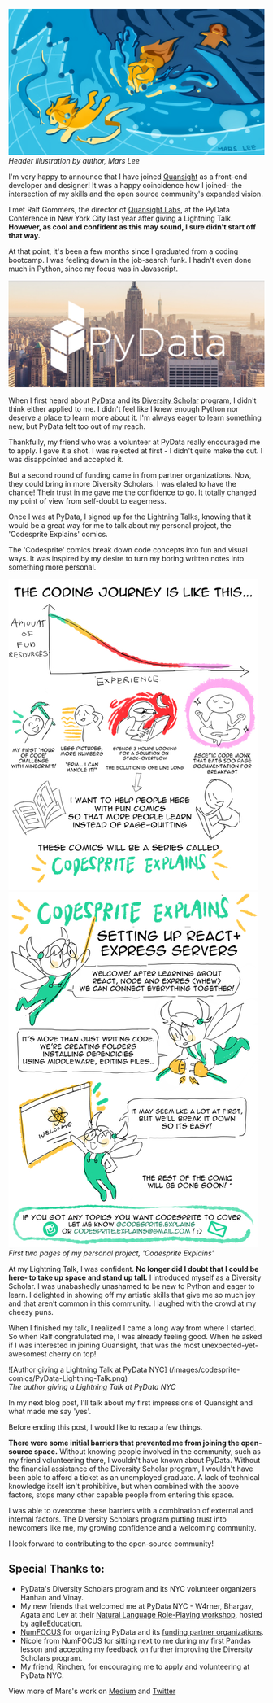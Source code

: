 <!--
.. title: My Unexpected Dive into Open-Source Python
.. slug: my-unexpected-dive-into-open-source-python
.. date: 2020-02-21 12:38:07 UTC-06:00
.. author: Mars Lee
.. tags: Labs, PyData
.. category: 
.. link: 
.. description: 
.. type: text
-->

![Header Image ](/images/codesprite-comics/My-Unexpected-Dive-Into-Open-Source-Python-Illustration.png)
*Header illustration by author, Mars Lee*

I'm very happy to announce that I have joined [Quansight](https://www.quansight.com/) as a front-end developer and designer! It was a happy coincidence how I joined- the intersection of my skills and the open source community's expanded vision.

<!-- TEASER_END -->

I met Ralf Gommers, the director of [Quansight Labs](https://www.quansight.com/labs), at the PyData Conference in New York City last year after giving a Lightning Talk. **However, as cool and confident as this may sound, I sure didn't start off that way.**

At that point, it's been a few months since I graduated from a coding bootcamp. I was feeling down in the job-search funk. I hadn't even done much in Python, since my focus was in Javascript.

![PyData NYC Banner](/images/codesprite-comics/PyData-NYC-Banner.jpg)

When I first heard about [PyData](https://pydata.org/) and its [Diversity Scholar](https://pydata.org/diversity-inclusion/) program, I didn't think either applied to me. I didn't feel like I knew enough Python nor deserve a place to learn more about it. I'm always eager to learn something new, but PyData felt too out of my reach.

Thankfully, my friend who was a volunteer at PyData really encouraged me to apply. I gave it a shot. I was rejected at first - I didn't quite make the cut. I was disappointed and accepted it.

But a second round of funding came in from partner organizations. Now, they could bring in more Diversity Scholars. I was elated to have the chance! Their trust in me gave me the confidence to go. It totally changed my point of view from self-doubt to eagerness.

Once I was at PyData, I signed up for the Lightning Talks, knowing that it would be a great way for me to talk about my personal project, the 'Codesprite Explains' comics.

The 'Codesprite' comics break down code concepts into fun and visual ways. It was inspired by my desire to turn my boring written notes into something more personal.

![Page 1 of first Codepsrite comic ](/images/codesprite-comics/CodeSprite-part-1.png) ![Page 2 of first Codepsrite comic ](/images/codesprite-comics/CodeSprite-part-2.png)  
*First two pages of my personal project, 'Codesprite Explains'*

At my Lightning Talk, I was confident. **No longer did I doubt that I could be here- to take up space and stand up tall.** I introduced myself as a Diversity Scholar. I was unabashedly unashamed to be new to Python and eager to learn. I delighted in showing off my artistic skills that give me so much joy and that aren’t common in this community. I laughed with the crowd at my cheesy puns.

When I finished my talk, I realized I came a long way from where I started. So when Ralf congratulated me, I was already feeling good. When he asked if I was interested in joining Quansight, that was the most unexpected-yet-awesomest cherry on top!

![Author giving a Lightning Talk at PyData NYC] (/images/codesprite-comics/PyData-Lightning-Talk.png)  
*The author giving a Lightning Talk at PyData NYC*

In my next blog post, I'll talk about my first impressions of Quansight and what made me say 'yes'.

Before ending this post, I would like to recap a few things.

**There were some initial barriers that prevented me from joining the open-source space.** Without knowing people involved in the community, such as my friend volunteering there, I wouldn't have known about PyData. Without the financial assistance of the Diversity Scholar program, I wouldn't have been able to afford a ticket as an unemployed graduate. A lack of technical knowledge itself isn't prohibitive, but when combined with the above factors, stops many other capable people from entering this space.

I was able to overcome these barriers with a combination of external and internal factors. The Diversity Scholars program putting trust into newcomers like me, my growing confidence and a welcoming community.

I look forward to contributing to the open-source community!

## Special Thanks to:
- PyData's Diversity Scholars program and its NYC volunteer organizers Hanhan and Vinay.
- My new friends that welcomed me at PyData NYC - W4rner, Bhargav, Agata and Lev at their [Natural Language Role-Playing workshop](https://agileeducation.co/nlrp), hosted by [agileEducation](https://agileeducation.co/).
- [NumFOCUS](https://numfocus.org/) for organizing PyData and its [funding partner organizations](https://numfocus.org/sponsors). 
- Nicole from NumFOCUS for sitting next to me during my first Pandas lesson and accepting my feedback on further improving the Diversity Scholars program. 
- My friend, Rinchen, for encouraging me to apply and volunteering at PyData NYC.

View more of Mars's work on [Medium](https://medium.com/@marsbarlee) and [Twitter](https://twitter.com/marsbarlee)
